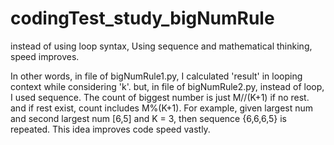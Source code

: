 # codingTest_study_bigNumRule

instead of using loop syntax, Using sequence and mathematical thinking, speed improves.

In other words, in file of bigNumRule1.py, I calculated 'result' in looping context while considering 'k'. but, in file of bigNumRule2.py, instead of loop, I used sequence. The count of biggest number is just M//(K+1) if no rest. and if rest exist, count includes M%(K+1). For example, given largest num and second largest num [6,5] and K = 3, then sequence {6,6,6,5} is repeated.
This idea improves code speed vastly.
